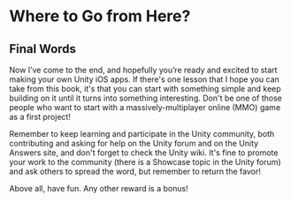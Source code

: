 # Where to Go from Here?

## Final Words
Now I’ve come to the end, and hopefully you’re ready and excited to start making your own Unity iOS apps. If there's one lesson that I hope you can take from this book, it's that you can start with something simple and keep building on it until it turns into something interesting. Don't be one of those people who want to start with a massively-multiplayer online (MMO) game as a first project!

Remember to keep learning and participate in the Unity community, both contributing and asking for help on the Unity forum and on the Unity Answers site, and don't forget to check the Unity wiki. It's fine to promote your work to the community (there is a Showcase topic in the Unity forum) and ask others to spread the word, but remember to return the favor!

Above all, have fun. Any other reward is a bonus!